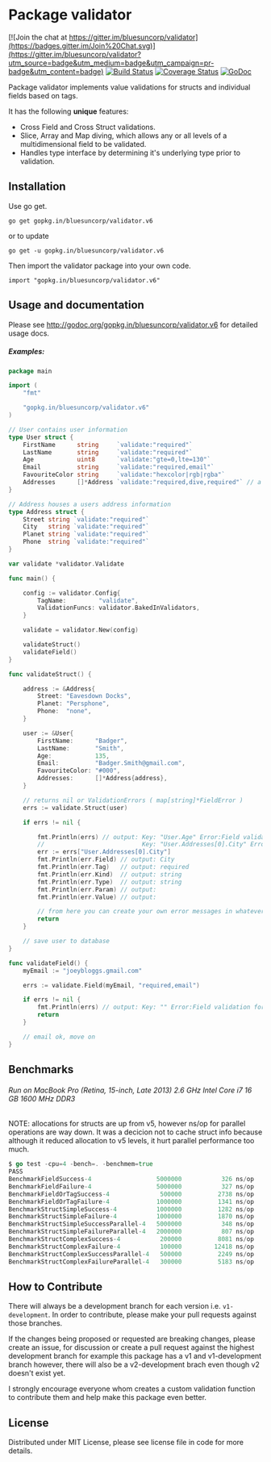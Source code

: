 Package validator
================

[![Join the chat at https://gitter.im/bluesuncorp/validator](https://badges.gitter.im/Join%20Chat.svg)](https://gitter.im/bluesuncorp/validator?utm_source=badge&utm_medium=badge&utm_campaign=pr-badge&utm_content=badge)
[![Build Status](https://semaphoreci.com/api/v1/projects/ec20115f-ef1b-4c7d-9393-cc76aba74eb4/487383/badge.svg)](https://semaphoreci.com/joeybloggs/validator)
[![Coverage Status](https://coveralls.io/repos/bluesuncorp/validator/badge.svg?branch=v6)](https://coveralls.io/r/bluesuncorp/validator?branch=v6)
[![GoDoc](https://godoc.org/gopkg.in/bluesuncorp/validator.v6?status.svg)](https://godoc.org/gopkg.in/bluesuncorp/validator.v6)

Package validator implements value validations for structs and individual fields based on tags.

It has the following **unique** features:

-   Cross Field and Cross Struct validations.  
-   Slice, Array and Map diving, which allows any or all levels of a multidimensional field to be validated.  
-   Handles type interface by determining it's underlying type prior to validation.  

Installation
------------

Use go get.

	go get gopkg.in/bluesuncorp/validator.v6

or to update

	go get -u gopkg.in/bluesuncorp/validator.v6

Then import the validator package into your own code.

	import "gopkg.in/bluesuncorp/validator.v6"

Usage and documentation
------

Please see http://godoc.org/gopkg.in/bluesuncorp/validator.v6 for detailed usage docs.

##### Examples:
```go
package main

import (
	"fmt"

	"gopkg.in/bluesuncorp/validator.v6"
)

// User contains user information
type User struct {
	FirstName      string     `validate:"required"`
	LastName       string     `validate:"required"`
	Age            uint8      `validate:"gte=0,lte=130"`
	Email          string     `validate:"required,email"`
	FavouriteColor string     `validate:"hexcolor|rgb|rgba"`
	Addresses      []*Address `validate:"required,dive,required"` // a person can have a home and cottage...
}

// Address houses a users address information
type Address struct {
	Street string `validate:"required"`
	City   string `validate:"required"`
	Planet string `validate:"required"`
	Phone  string `validate:"required"`
}

var validate *validator.Validate

func main() {

	config := validator.Config{
		TagName:         "validate",
		ValidationFuncs: validator.BakedInValidators,
	}

	validate = validator.New(config)

	validateStruct()
	validateField()
}

func validateStruct() {

	address := &Address{
		Street: "Eavesdown Docks",
		Planet: "Persphone",
		Phone:  "none",
	}

	user := &User{
		FirstName:      "Badger",
		LastName:       "Smith",
		Age:            135,
		Email:          "Badger.Smith@gmail.com",
		FavouriteColor: "#000",
		Addresses:      []*Address{address},
	}

	// returns nil or ValidationErrors ( map[string]*FieldError )
	errs := validate.Struct(user)

	if errs != nil {

		fmt.Println(errs) // output: Key: "User.Age" Error:Field validation for "Age" failed on the "lte" tag
		//	                         Key: "User.Addresses[0].City" Error:Field validation for "City" failed on the "required" tag
		err := errs["User.Addresses[0].City"]
		fmt.Println(err.Field) // output: City
		fmt.Println(err.Tag)   // output: required
		fmt.Println(err.Kind)  // output: string
		fmt.Println(err.Type)  // output: string
		fmt.Println(err.Param) // output:
		fmt.Println(err.Value) // output:

		// from here you can create your own error messages in whatever language you wish
		return
	}

	// save user to database
}

func validateField() {
	myEmail := "joeybloggs.gmail.com"

	errs := validate.Field(myEmail, "required,email")

	if errs != nil {
		fmt.Println(errs) // output: Key: "" Error:Field validation for "" failed on the "email" tag
		return
	}

	// email ok, move on
}
```

Benchmarks
------
###### Run on MacBook Pro (Retina, 15-inch, Late 2013) 2.6 GHz Intel Core i7 16 GB 1600 MHz DDR3
NOTE: allocations for structs are up from v5, however ns/op for parallel operations are way down.
It was a decicion not to cache struct info because although it reduced allocation to v5 levels, it
hurt parallel performance too much.
```go
$ go test -cpu=4 -bench=. -benchmem=true
PASS
BenchmarkFieldSuccess-4					 5000000	       326 ns/op	      16 B/op	       1 allocs/op
BenchmarkFieldFailure-4					 5000000	       327 ns/op	      16 B/op	       1 allocs/op
BenchmarkFieldOrTagSuccess-4			  500000	      2738 ns/op	      20 B/op	       2 allocs/op
BenchmarkFieldOrTagFailure-4			 1000000	      1341 ns/op	     384 B/op	       6 allocs/op
BenchmarkStructSimpleSuccess-4			 1000000	      1282 ns/op	      24 B/op	       3 allocs/op
BenchmarkStructSimpleFailure-4			 1000000	      1870 ns/op	     529 B/op	      11 allocs/op
BenchmarkStructSimpleSuccessParallel-4	 5000000	       348 ns/op	      24 B/op	       3 allocs/op
BenchmarkStructSimpleFailureParallel-4	 2000000	       807 ns/op	     529 B/op	      11 allocs/op
BenchmarkStructComplexSuccess-4			  200000	      8081 ns/op	     368 B/op	      30 allocs/op
BenchmarkStructComplexFailure-4			  100000	     12418 ns/op	    2861 B/op	      72 allocs/op
BenchmarkStructComplexSuccessParallel-4	  500000	      2249 ns/op	     369 B/op	      30 allocs/op
BenchmarkStructComplexFailureParallel-4	  300000	      5183 ns/op	    2863 B/op	      72 allocs/op
```

How to Contribute
------

There will always be a development branch for each version i.e. `v1-development`. In order to contribute, 
please make your pull requests against those branches.

If the changes being proposed or requested are breaking changes, please create an issue, for discussion 
or create a pull request against the highest development branch for example this package has a 
v1 and v1-development branch however, there will also be a v2-development brach even though v2 doesn't exist yet.

I strongly encourage everyone whom creates a custom validation function to contribute them and
help make this package even better.

License
------
Distributed under MIT License, please see license file in code for more details.

